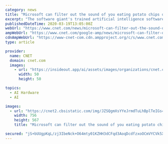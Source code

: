```yaml
---
category: news
title: "Microsoft can filter out the sound of you eating potato chips on a conference call"
excerpt: "The software giant's trained artificial intelligence software to identify background noise that isn't your voice. Snackers, rejoice. Just in time for us all to be working from home because of the pandemic coronavirus,"
publishedDateTime: 2020-03-19T13:05:00Z
webUrl: "https://www.cnet.com/news/microsoft-can-filter-out-the-sound-of-you-eating-potato-chips-on-a-conference-call/"
ampWebUrl: "https://www.cnet.com/google-amp/news/microsoft-can-filter-out-the-sound-of-you-eating-potato-chips-on-a-conference-call/"
cdnAmpWebUrl: "https://www-cnet-com.cdn.ampproject.org/c/s/www.cnet.com/google-amp/news/microsoft-can-filter-out-the-sound-of-you-eating-potato-chips-on-a-conference-call/"
type: article

provider:
  name: CNET
  domain: cnet.com
  images:
    - url: "https://insideout.app/ai/assets/images/organizations/cnet.com-50x50.jpg"
      width: 50
      height: 50

topics:
  - AI Hardware
  - AI

images:
  - url: "https://cnet2.cbsistatic.com/img/JZSQgmXsYYeJrmdTuLhBplTeIGs=/756x567/2017/03/13/a8a77ece-0a9f-437e-8a76-60905540b98d/chips.jpg"
    width: 756
    height: 567
    title: "Microsoft can filter out the sound of you eating potato chips on a conference call"

secured: "jS+bUUgpKqL/zj3IbeNck+O64mty01KZHH3dCFqd3AoqDcdfzxoOCmVYCVk5Xh3p82wl4uchSfmP3IpkbVyuMOrcgFY+pKJknoEMNLqWS5UZD4EYWoQEQK7mCOM4KWIWoD1P1esjC4Cm+Gt20p2m1OPN4E7n+1FETjSgkvXPC0XSDe8X6qPX0gjiyUCDYJQ+iCxxbFAsGOZ9hkpxiONs3I1eQom4as0RbnSmOsPbnl0452G6QN5mp5LeruQw2kA6PV/pmzdPWhn4/QO68CzkrdJnb8J2NHTPDxW+yd0U4VQFCndj5Z/uEIfZbqXnwqXa;OG1Yekb9E5bD+9zG9Qms6Q=="
---
```


